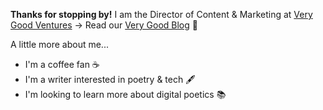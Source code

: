 **Thanks for stopping by!**
I am the Director of Content & Marketing at [Very Good Ventures](https://verygood.ventures/) → Read our [Very Good Blog](https://verygood.ventures/blog) 🦄

A little more about me...
- I'm a coffee fan ☕
- I'm a writer interested in poetry & tech 🖋️
- I'm looking to learn more about digital poetics 📚
